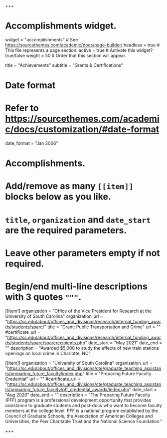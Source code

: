 +++
# Accomplishments widget.
widget = "accomplishments"  # See https://sourcethemes.com/academic/docs/page-builder/
headless = true  # This file represents a page section.
active = true  # Activate this widget? true/false
weight = 50  # Order that this section will appear.

title = "Achievements"
subtitle = "Grants & Certifications"

# Date format
#   Refer to https://sourcethemes.com/academic/docs/customization/#date-format
date_format = "Jan 2006"

# Accomplishments.
#   Add/remove as many `[[item]]` blocks below as you like.
#   `title`, `organization` and `date_start` are the required parameters.
#   Leave other parameters empty if not required.
#   Begin/end multi-line descriptions with 3 quotes `"""`.

[[item]]
  organization = "Office of the Vice President for Research at the University of South Carolina"
  organization_url = "https://sc.edu/about/offices_and_divisions/research/internal_funding_awards/students/sparc/"
  title = "Grant: Public Transportation and Crime"
  url = ""
  #certificate_url = "https://sc.edu/about/offices_and_divisions/research/internal_funding_awards/students/sparc/sparcrecipients.php"
  date_start = "May 2021"
  date_end = ""
  description = "Awarded $5,000 to study the effects of new train stations openings on local crime in Charlotte, NC"
  
[[item]]
  organization = "University of South Carolina"
  organization_url = "https://sc.edu/about/offices_and_divisions/cte/graduate_teaching_assistants/preparing_future_faculty/index.php"
  title = "Preparing Future Faculty Credential"
  url = ""
  #certificate_url = "https://sc.edu/about/offices_and_divisions/cte/graduate_teaching_assistants/preparing_future_faculty/pff_credential_awards/index.php"
  date_start = "Aug 2020"
  date_end = ""
  description = "The Preparing Future Faculty (PFF) program is a professional development opportunity that provides assistance to graduate students and post-docs who want to become faculty members at the college level. PFF is a national program established by the Council of Graduate Schools, the Association of American Colleges and Universities, the Pew Charitable Trust and the National Science Foundation."

  
+++
